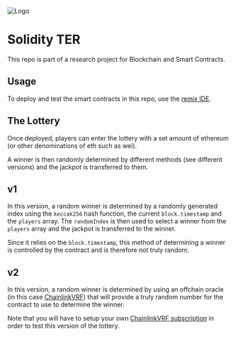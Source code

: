 
![Logo](https://www.upssitech.eu/wp-content/uploads/2016/12/logo_upssitech.png)
#

# Solidity TER

This repo is part of a research project for Blockchain and Smart Contracts. 




## Usage

To deploy and test the smart contracts in this repo, use the [remix IDE](https://remix.ethereum.org/).

## The Lottery

Once deployed, players can enter the lottery with a set amount of ethereum (or other denominations of eth such as wei).

A winner is then randomly determined by different methods (see different versions) and the jackpot is transferred to them. 

## v1

In this version, a random winner is determined by a randomly generated index using the `keccak256` hash function, the current `block.timestamp` and the `players` array. The `randomIndex` is then used to select a winner from the `players` array and the jackpot is transferred to the winner. 

Since it relies on the `block.timestamp`, this method of determining a winner is controlled by the contract and is therefore not truly random. 

## v2

In this version, a random winner is determined by using an offchain oracle (in this case [ChainlinkVRF](https://chain.link/vrf)) that will provide a truly random number for the contract to use to determine the winner. 

Note that you will have to setup your own [ChainlinkVRF subscription](https://vrf.chain.link/goerli/new) in order to test this version of the lottery. 


